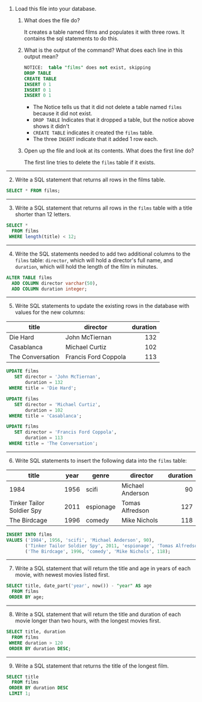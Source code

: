 1. Load this file into your database.

    1. What does the file do?

        It creates a table named films and populates it with three rows. It contains the sql statements to do this.

    2. What is the output of the command? What does each line in this output mean?

        ```sql
        NOTICE:  table "films" does not exist, skipping
        DROP TABLE
        CREATE TABLE
        INSERT 0 1
        INSERT 0 1
        INSERT 0 1
        ```

        - The Notice tells us that it did not delete a table named `films` because it did not exist.
        - `DROP TABLE` Indicates that it dropped a table, but the notice above shows it didn't
        - `CREATE TABLE` indicates it created the `films` table.
        - The three `INSERT` indicate that it added 1 row each.

    3. Open up the file and look at its contents. What does the first line do?

        The first line tries to delete the `films` table if it exists.
---

2. Write a SQL statement that returns all rows in the films table.

```sql
SELECT * FROM films;
```
---

3. Write a SQL statement that returns all rows in the `films` table with a title shorter than 12 letters.

```sql
SELECT *
  FROM films
 WHERE length(title) < 12;
```
---

4. Write the SQL statements needed to add two additional columns to the `films` table: `director`, which will hold a director's full name, and `duration`, which will hold the length of the film in minutes.

```sql
ALTER TABLE films
  ADD COLUMN director varchar(50),
  ADD COLUMN duration integer;
```
---

5. Write SQL statements to update the existing rows in the database with values for the new columns:

| title | director | duration |
|---|---|---:|
| Die Hard | John McTiernan | 132 |
| Casablanca | Michael Curtiz | 102 |
| The Conversation | Francis Ford Coppola | 113 |

```sql
UPDATE films
   SET director = 'John McTiernan',
       duration = 132
 WHERE title = 'Die Hard';

UPDATE films
   SET director = 'Michael Curtiz',
       duration = 102
 WHERE title = 'Casablanca';

UPDATE films
   SET director = 'Francis Ford Coppola',
       duration = 113
 WHERE title = 'The Conversation';
```
---

6. Write SQL statements to insert the following data into the `films` table:

| title | year | genre | director | duration |
|---|---|---|---|---:|
| 1984 | 1956 | scifi | Michael Anderson | 90 |
| Tinker Tailor Soldier Spy | 2011 | espionage | Tomas Alfredson | 127 |
| The Birdcage | 1996 | comedy | Mike Nichols | 118 |

```sql
INSERT INTO films
VALUES ('1984', 1956, 'scifi', 'Michael Anderson', 90),
       ('Tinker Tailor Soldier Spy', 2011, 'espionage', 'Tomas Alfredson', 127),
       ('The Birdcage', 1996, 'comedy', 'Mike Nichols', 118);
```
---

7. Write a SQL statement that will return the title and age in years of each movie, with newest movies listed first.

```sql
SELECT title, date_part('year', now()) - "year" AS age
  FROM films
 ORDER BY age;
```
---

8. Write a SQL statement that will return the title and duration of each movie longer than two hours, with the longest movies first.

```sql
SELECT title, duration
  FROM films
 WHERE duration > 120
 ORDER BY duration DESC;
```
---

9. Write a SQL statement that returns the title of the longest film.

```sql
SELECT title
  FROM films
 ORDER BY duration DESC
 LIMIT 1;
```

